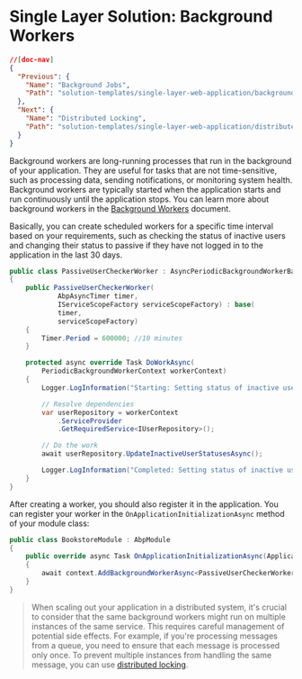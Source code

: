 # Single Layer Solution: Background Workers

```json
//[doc-nav]
{
  "Previous": {
    "Name": "Background Jobs",
    "Path": "solution-templates/single-layer-web-application/background-jobs"
  },
  "Next": {
    "Name": "Distributed Locking",
    "Path": "solution-templates/single-layer-web-application/distributed-locking"
  }
}
```

Background workers are long-running processes that run in the background of your application. They are useful for tasks that are not time-sensitive, such as processing data, sending notifications, or monitoring system health. Background workers are typically started when the application starts and run continuously until the application stops. You can learn more about background workers in the [Background Workers](../../framework/infrastructure/background-workers/index.md) document.

Basically, you can create scheduled workers for a specific time interval based on your requirements, such as checking the status of inactive users and changing their status to passive if they have not logged in to the application in the last 30 days.

```csharp
public class PassiveUserCheckerWorker : AsyncPeriodicBackgroundWorkerBase
{
    public PassiveUserCheckerWorker(
            AbpAsyncTimer timer,
            IServiceScopeFactory serviceScopeFactory) : base(
            timer, 
            serviceScopeFactory)
    {
        Timer.Period = 600000; //10 minutes
    }

    protected async override Task DoWorkAsync(
        PeriodicBackgroundWorkerContext workerContext)
    {
        Logger.LogInformation("Starting: Setting status of inactive users...");

        // Resolve dependencies
        var userRepository = workerContext
            .ServiceProvider
            .GetRequiredService<IUserRepository>();

        // Do the work
        await userRepository.UpdateInactiveUserStatusesAsync();

        Logger.LogInformation("Completed: Setting status of inactive users...");
    }
}
```

After creating a worker, you should also register it in the application. You can register your worker in the `OnApplicationInitializationAsync` method of your module class:

```csharp
public class BookstoreModule : AbpModule
{
    public override async Task OnApplicationInitializationAsync(ApplicationInitializationContext context)
    {
        await context.AddBackgroundWorkerAsync<PassiveUserCheckerWorker>();
    }
}
```

> When scaling out your application in a distributed system, it's crucial to consider that the same background workers might run on multiple instances of the same service. This requires careful management of potential side effects. For example, if you're processing messages from a queue, you need to ensure that each message is processed only once. To prevent multiple instances from handling the same message, you can use [distributed locking](../../framework/infrastructure/distributed-locking.md).
